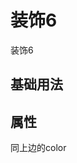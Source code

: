 <!-- 加载 demo 组件 start -->
<script setup>
import demo from './demo.vue'
</script>
<!-- 加载 demo 组件 end -->

<!-- 正文开始 -->

# 装饰6

装饰6

## 基础用法
<Preview comp-name="Decoration6" demo-name="demo">
  <demo />
</Preview>

## 属性
同上边的color
